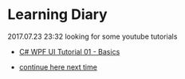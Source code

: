 # Learning Diary
2017.07.23 23:32 looking for some youtube tutorials
  * [C# WPF UI Tutorial 01 - Basics](https://www.youtube.com/watch?v=Vjldip84CXQ)

* [continue here next time](https://youtu.be/Vjldip84CXQ?t=673)
